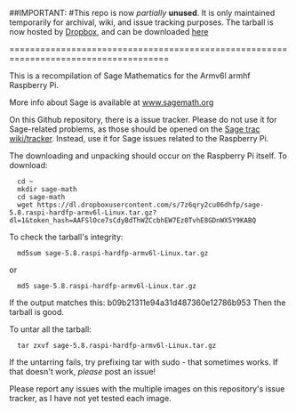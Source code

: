 ##IMPORTANT:
#This repo is now *partially* **unused**.
It is only maintained temporarily for archival, wiki, and  issue tracking purposes.
The tarball is now hosted by [Dropbox](dropbox.com),
and can be downloaded [here](https://dl.dropboxusercontent.com/s/7z6qry2cu06dhfp/sage-5.8.raspi-hardfp-armv6l-Linux.tar.gz?dl=1&token_hash=AAFSlOce7sCdyBdThWZCcbhEW7Ez0TvhE8GDnWX5Y9KABQ)

=====================================================================================

This is a recompilation of Sage Mathematics for the Armv6l armhf Raspberry Pi.

More info about Sage is available at www.sagemath.org

On this Github repository, there is a issue tracker.
Please do not use it for Sage-related problems, as those should be opened on the [Sage trac wiki/tracker](trac.sagemath.org).
Instead, use it for Sage issues related to the Raspberry Pi.

The downloading and unpacking should occur on the Raspberry Pi itself.
To download:

````
  cd ~
  mkdir sage-math
  cd sage-math
  wget https://dl.dropboxusercontent.com/s/7z6qry2cu06dhfp/sage-5.8.raspi-hardfp-armv6l-Linux.tar.gz?dl=1&token_hash=AAFSlOce7sCdyBdThWZCcbhEW7Ez0TvhE8GDnWX5Y9KABQ
````  

To check the tarball's integrity:

````
  md5sum sage-5.8.raspi-hardfp-armv6l-Linux.tar.gz
````
or
````
  md5 sage-5.8.raspi-hardfp-armv6l-Linux.tar.gz
````

If the output matches this:
b09b21311e94a31d487360e12786b953
Then the tarball is good.

To untar all the tarball:

````
  tar zxvf sage-5.8.raspi-hardfp-armv6l-Linux.tar.gz
````

If the untarring fails, try prefixing tar with sudo - that sometimes works.
If that doesn't work, *please* post an issue!

Please report any issues with the multiple images on this repository's issue tracker, as I have not yet tested each image.


